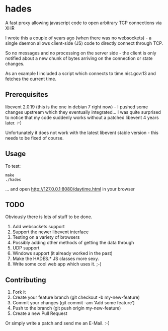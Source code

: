 hades
=====

A fast proxy allowing javascript code to open arbitrary TCP connections via XHR

I wrote this a couple of years ago (when there was no websockets) - a single daemon allows client-side (JS) code to directly connect through TCP.

So no messages and no processing on the server side - the client is only notified about a new chunk of bytes arriving on the connection or state changes.

As an example I included a script which connects to time.nist.gov:13 and fetches
 the current time.

## Prerequisites

libevent 2.0.19 (this is the one in debian 7 right now) - I pushed some changes upstream which they eventually integrated... I was quite surprised to notice that my code suddenly works without a patched libevent 4 years later. :-)

Unfortunately it does not work with the latest libevent stable version - this needs to be fixed of course.

## Usage

To test:

    make 
    ./hades

... and open http://127.0.0.1:8080/daytime.html in your browser

## TODO

Obviously there is lots of stuff to be done.

1. Add websockets support
2. Support the newer libevent interface
3. Testing on a variety of browsers
4. Possibly adding other methods of getting the data through
5. UDP support
6. Windows support (it already worked in the past)
7. Make the HADES.* JS classes more sexy.
8. Write some cool web app which uses it. ;-)

## Contributing

1. Fork it
2. Create your feature branch (git checkout -b my-new-feature)
3. Commit your changes (git commit -am 'Add some feature')
4. Push to the branch (git push origin my-new-feature)
5. Create a new Pull Request

Or simply write a patch and send me an E-Mail. :-)
